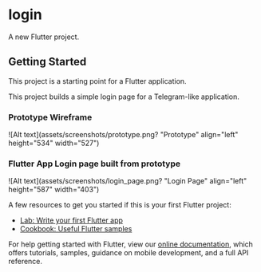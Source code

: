 # login

A new Flutter project.

## Getting Started

This project is a starting point for a Flutter application.

This project builds a simple login page for a Telegram-like application.

### Prototype Wireframe
![Alt text](assets/screenshots/prototype.png? "Prototype" align="left" height="534" width="527")

### Flutter App Login page built from prototype
![Alt text](assets/screenshots/login_page.png? "Login Page" align="left" height="587" width="403")

A few resources to get you started if this is your first Flutter project:

- [Lab: Write your first Flutter app](https://flutter.dev/docs/get-started/codelab)
- [Cookbook: Useful Flutter samples](https://flutter.dev/docs/cookbook)

For help getting started with Flutter, view our
[online documentation](https://flutter.dev/docs), which offers tutorials,
samples, guidance on mobile development, and a full API reference.
